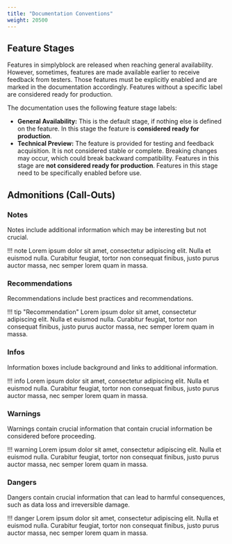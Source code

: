 ```yaml
---
title: "Documentation Conventions"
weight: 20500
---
```


## Feature Stages

Features in simplyblock are released when reaching general availability. However, sometimes, features are made available
earlier to receive feedback from testers. Those features must be explicitly enabled and are marked in the
documentation accordingly. Features without a specific label are considered ready for production.

The documentation uses the following feature stage labels:

- **General Availability:** This is the default stage, if nothing else is defined on the feature. In this stage the
  feature is **considered ready for production**.
- **Technical Preview:** The feature is provided for testing and feedback acquisition. It is not considered stable
  or complete. Breaking changes may occur, which could break backward compatibility. Features
  in this stage are **not considered ready for production**. Features in this stage need to
  be specifically enabled before use.

## Admonitions (Call-Outs)

### Notes

Notes include additional information which may be interesting but not crucial.

!!! note
    Lorem ipsum dolor sit amet, consectetur adipiscing elit. Nulla et euismod
    nulla. Curabitur feugiat, tortor non consequat finibus, justo purus auctor
    massa, nec semper lorem quam in massa.

### Recommendations

Recommendations include best practices and recommendations.

!!! tip "Recommendation"
    Lorem ipsum dolor sit amet, consectetur adipiscing elit. Nulla et euismod
    nulla. Curabitur feugiat, tortor non consequat finibus, justo purus auctor
    massa, nec semper lorem quam in massa.

### Infos

Information boxes include background and links to additional information.

!!! info
    Lorem ipsum dolor sit amet, consectetur adipiscing elit. Nulla et euismod
    nulla. Curabitur feugiat, tortor non consequat finibus, justo purus auctor
    massa, nec semper lorem quam in massa.

### Warnings

Warnings contain crucial information that contain crucial information be considered
before proceeding.

!!! warning
    Lorem ipsum dolor sit amet, consectetur adipiscing elit. Nulla et euismod
    nulla. Curabitur feugiat, tortor non consequat finibus, justo purus auctor
    massa, nec semper lorem quam in massa.

### Dangers

Dangers contain crucial information that can lead to harmful consequences, such as data
loss and irreversible damage.

!!! danger
    Lorem ipsum dolor sit amet, consectetur adipiscing elit. Nulla et euismod
    nulla. Curabitur feugiat, tortor non consequat finibus, justo purus auctor
    massa, nec semper lorem quam in massa.

